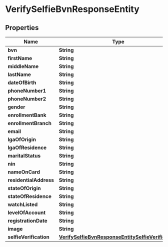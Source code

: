 

# VerifySelfieBvnResponseEntity


## Properties

| Name | Type | Description | Notes |
|------------ | ------------- | ------------- | -------------|
|**bvn** | **String** |  |  [optional] |
|**firstName** | **String** |  |  [optional] |
|**middleName** | **String** |  |  [optional] |
|**lastName** | **String** |  |  [optional] |
|**dateOfBirth** | **String** |  |  [optional] |
|**phoneNumber1** | **String** |  |  [optional] |
|**phoneNumber2** | **String** |  |  [optional] |
|**gender** | **String** |  |  [optional] |
|**enrollmentBank** | **String** |  |  [optional] |
|**enrollmentBranch** | **String** |  |  [optional] |
|**email** | **String** |  |  [optional] |
|**lgaOfOrigin** | **String** |  |  [optional] |
|**lgaOfResidence** | **String** |  |  [optional] |
|**maritalStatus** | **String** |  |  [optional] |
|**nin** | **String** |  |  [optional] |
|**nameOnCard** | **String** |  |  [optional] |
|**residentialAddress** | **String** |  |  [optional] |
|**stateOfOrigin** | **String** |  |  [optional] |
|**stateOfResidence** | **String** |  |  [optional] |
|**watchListed** | **String** |  |  [optional] |
|**levelOfAccount** | **String** |  |  [optional] |
|**registrationDate** | **String** |  |  [optional] |
|**image** | **String** |  |  [optional] |
|**selfieVerification** | [**VerifySelfieBvnResponseEntitySelfieVerification**](VerifySelfieBvnResponseEntitySelfieVerification.md) |  |  [optional] |



